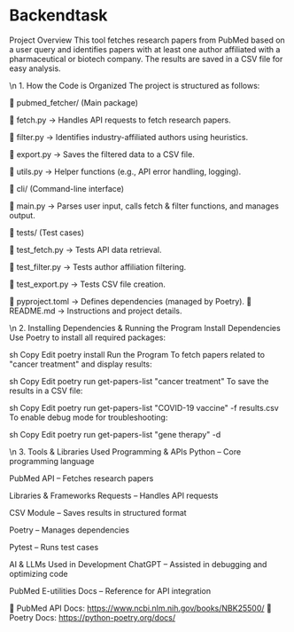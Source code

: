 # Backendtask
Project Overview
This tool fetches research papers from PubMed based on a user query and identifies papers with at least one author affiliated with a pharmaceutical or biotech company. The results are saved in a CSV file for easy analysis.

\n 1. How the Code is Organized
The project is structured as follows:

📂 pubmed_fetcher/ (Main package)

📄 fetch.py → Handles API requests to fetch research papers.

📄 filter.py → Identifies industry-affiliated authors using heuristics.

📄 export.py → Saves the filtered data to a CSV file.

📄 utils.py → Helper functions (e.g., API error handling, logging).

📂 cli/ (Command-line interface)

📄 main.py → Parses user input, calls fetch & filter functions, and manages output.

📂 tests/ (Test cases)

📄 test_fetch.py → Tests API data retrieval.

📄 test_filter.py → Tests author affiliation filtering.

📄 test_export.py → Tests CSV file creation.

📄 pyproject.toml → Defines dependencies (managed by Poetry).
📄 README.md → Instructions and project details.




\n 2. Installing Dependencies & Running the Program
Install Dependencies
Use Poetry to install all required packages:

sh
Copy
Edit
poetry install
Run the Program
To fetch papers related to "cancer treatment" and display results:

sh
Copy
Edit
poetry run get-papers-list "cancer treatment"
To save the results in a CSV file:

sh
Copy
Edit
poetry run get-papers-list "COVID-19 vaccine" -f results.csv
To enable debug mode for troubleshooting:

sh
Copy
Edit
poetry run get-papers-list "gene therapy" -d



\n 3. Tools & Libraries Used
Programming & APIs
Python – Core programming language

PubMed API – Fetches research papers

Libraries & Frameworks
Requests – Handles API requests

CSV Module – Saves results in structured format

Poetry – Manages dependencies

Pytest – Runs test cases

AI & LLMs Used in Development
ChatGPT – Assisted in debugging and optimizing code

PubMed E-utilities Docs – Reference for API integration

🔗 PubMed API Docs: https://www.ncbi.nlm.nih.gov/books/NBK25500/
🔗 Poetry Docs: https://python-poetry.org/docs/
